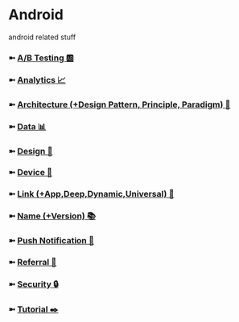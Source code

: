 # Android
android related stuff

### ➼ [A/B Testing 🆎](AB)
### ➼ [Analytics 📈](Analytics)
### ➼ [Architecture (+Design Pattern, Principle, Paradigm) 🧱](Architecture)
### ➼ [Data 📊](Data)
### ➼ [Design 🎨](Design)
### ➼ [Device 📱](Device)
### ➼ [Link (+App,Deep,Dynamic,Universal) 🔗](Link)
### ➼ [Name (+Version) 📚](Name)
### ➼ [Push Notification 🔔](Push)
### ➼ [Referral 🤝](Referral)
### ➼ [Security 🔒](Security)
### ➼ [Tutorial ✒️](Tutorial)


